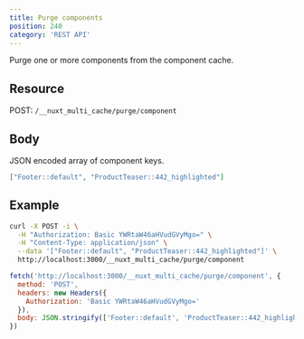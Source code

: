 ```yaml
---
title: Purge components
position: 240
category: 'REST API'
---
```

<p className="lead">
Purge one or more components from the component cache.
</p>

## Resource
POST: `/__nuxt_multi_cache/purge/component`

## Body

JSON encoded array of component keys.

```json
["Footer::default", "ProductTeaser::442_highlighted"]
```

## Example

<code-group>
<code-block label="cURL" active>

```bash
curl -X POST -i \
  -H "Authorization: Basic YWRtaW46aHVudGVyMgo=" \
  -H "Content-Type: application/json" \
  --data '["Footer::default", "ProductTeaser::442_highlighted"]' \
  http://localhost:3000/__nuxt_multi_cache/purge/component
```

</code-block>

<code-block label="node-fetch">

```javascript
fetch('http://localhost:3000/__nuxt_multi_cache/purge/component', {
  method: 'POST',
  headers: new Headers({
    Authorization: 'Basic YWRtaW46aHVudGVyMgo='
  }),
  body: JSON.stringify(['Footer::default', 'ProductTeaser::442_highlighted'])
})
```

</code-block>

</code-group>


